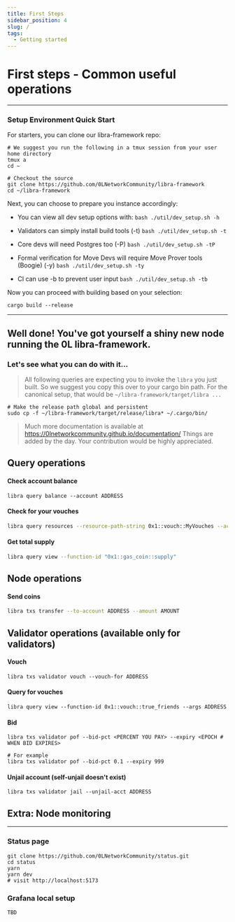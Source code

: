 ```yaml
---
title: First Steps
sidebar_position: 4
slug: /
tags:
  - Getting started
---
```


# First steps - Common useful operations
---

### Setup Environment Quick Start

For starters, you can clone our libra-framework repo:

```
# We suggest you run the following in a tmux session from your user home directory
tmux a
cd ~

# Checkout the source
git clone https://github.com/0LNetworkCommunity/libra-framework
cd ~/libra-framework
```

Next, you can choose to prepare you instance accordingly:

- You can view all dev setup options with:
`bash ./util/dev_setup.sh -h`

- Validators can simply install build tools (-t)
`bash ./util/dev_setup.sh -t`

- Core devs will need Postgres too (-P)
`bash ./util/dev_setup.sh -tP`

- Formal verification for Move Devs will require Move Prover tools (Boogie) (-y)
`bash ./util/dev_setup.sh -ty`

- CI can use -b to prevent user input
`bash ./util/dev_setup.sh -tb`

Now you can proceed with building based on your selection:
```
cargo build --release
```

---

## Well done! You've got yourself a shiny new node running the 0L libra-framework. 

### Let's see what you can do with it...

> All following queries are expecting you to invoke the `libra` you just built. So we suggest you copy this over to your cargo bin path.
For the canonical setup, that would be `~/libra-framework/target/libra ...`
```
# Make the release path global and persistent
sudo cp -f ~/libra-framework/target/release/libra* ~/.cargo/bin/
```

> Much more documentation is available at https://0lnetworkcommunity.github.io/documentation/ Things are added by the day. Your contribution would be highly appreciated.


Query operations
----------------

#### Check account balance

```
libra query balance --account ADDRESS
```

#### Check for your vouches
```bash
libra query resources --resource-path-string 0x1::vouch::MyVouches --account ADDRESS
```

#### Get total supply

```bash
libra query view --function-id "0x1::gas_coin::supply"
```

Node operations
----------------

#### Send coins
```bash
libra txs transfer --to-account ADDRESS --amount AMOUNT
```

Validator operations (available only for validators)
----------------

#### Vouch 
```
libra txs validator vouch --vouch-for ADDRESS
```

#### Query for vouches
```
libra query view --function-id 0x1::vouch::true_friends --args ADDRESS
```

#### Bid
```
libra txs validator pof --bid-pct <PERCENT YOU PAY> --expiry <EPOCH # WHEN BID EXPIRES>

# For example
libra txs validator pof --bid-pct 0.1 --expiry 999
```

#### Unjail account (self-unjail doesn't exist)
```
libra txs validator jail --unjail-acct ADDRESS
```


## Extra: Node monitoring
----------------

### Status page

```
git clone https://github.com/0LNetworkCommunity/status.git
cd status
yarn
yarn dev
# visit http://localhost:5173
```

### Grafana local setup

`TBD`

